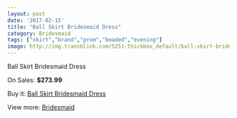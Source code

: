 ```yaml
---
layout: post
date: '2017-02-15'
title: "Ball Skirt Bridesmaid Dress"
category: Bridesmaid
tags: ["skirt","brand","prom","beaded","evening"]
image: http://img.transblink.com/5251-thickbox_default/ball-skirt-bridesmaid-dress.jpg
---
```

Ball Skirt Bridesmaid Dress

On Sales: **$273.99**
<a href="https://www.transblink.com/en/bridesmaid/1664-ball-skirt-bridesmaid-dress.html"><amp-img layout="responsive" width="600" height="600" src="//img.transblink.com/5251-thickbox_default/ball-skirt-bridesmaid-dress.jpg" alt="Ball Skirt Bridesmaid Dress 0" /></a>
<a href="https://www.transblink.com/en/bridesmaid/1664-ball-skirt-bridesmaid-dress.html"><amp-img layout="responsive" width="600" height="600" src="//img.transblink.com/5252-thickbox_default/ball-skirt-bridesmaid-dress.jpg" alt="Ball Skirt Bridesmaid Dress 1" /></a>

Buy it: [Ball Skirt Bridesmaid Dress](https://www.transblink.com/en/bridesmaid/1664-ball-skirt-bridesmaid-dress.html "Ball Skirt Bridesmaid Dress")

View more: [Bridesmaid](https://www.transblink.com/en/4-bridesmaid "Bridesmaid")